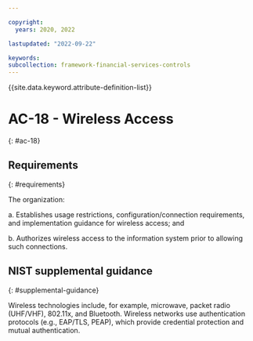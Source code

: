 ```yaml
---

copyright:
  years: 2020, 2022

lastupdated: "2022-09-22"

keywords: 
subcollection: framework-financial-services-controls
---
```


{{site.data.keyword.attribute-definition-list}}

# AC-18 - Wireless Access
{: #ac-18}

## Requirements
{: #requirements}

The organization:

a. Establishes usage restrictions, configuration/connection requirements, and implementation guidance for wireless access; and

b. Authorizes wireless access to the information system prior to allowing such connections.

## NIST supplemental guidance
{: #supplemental-guidance}

Wireless technologies include, for example, microwave, packet radio (UHF/VHF), 802.11x, and Bluetooth. Wireless networks use authentication protocols (e.g., EAP/TLS, PEAP), which provide credential protection and mutual authentication.

